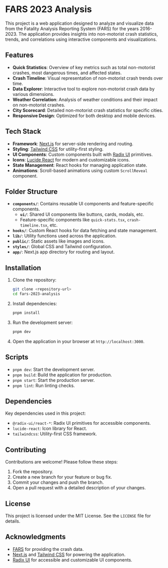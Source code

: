 # FARS 2023 Analysis

This project is a web application designed to analyze and visualize data from the Fatality Analysis Reporting System (FARS) for the years 2016-2023. The application provides insights into non-motorist crash statistics, trends, and correlations using interactive components and visualizations.

## Features

- **Quick Statistics**: Overview of key metrics such as total non-motorist crashes, most dangerous times, and affected states.
- **Crash Timeline**: Visual representation of non-motorist crash trends over time.
- **Data Explorer**: Interactive tool to explore non-motorist crash data by various dimensions.
- **Weather Correlation**: Analysis of weather conditions and their impact on non-motorist crashes.
- **City Scorecard**: Detailed non-motorist crash statistics for specific cities.
- **Responsive Design**: Optimized for both desktop and mobile devices.

## Tech Stack

- **Framework**: [Next.js](https://nextjs.org/) for server-side rendering and routing.
- **Styling**: [Tailwind CSS](https://tailwindcss.com/) for utility-first styling.
- **UI Components**: Custom components built with [Radix UI](https://www.radix-ui.com/) primitives.
- **Icons**: [Lucide React](https://lucide.dev/) for modern and customizable icons.
- **State Management**: React hooks for managing application state.
- **Animations**: Scroll-based animations using custom `ScrollReveal` component.

## Folder Structure

- **`components/`**: Contains reusable UI components and feature-specific components.
  - **`ui/`**: Shared UI components like buttons, cards, modals, etc.
  - Feature-specific components like `quick-stats.tsx`, `crash-timeline.tsx`, etc.
- **`hooks/`**: Custom React hooks for data fetching and state management.
- **`lib/`**: Utility functions used across the application.
- **`public/`**: Static assets like images and icons.
- **`styles/`**: Global CSS and Tailwind configuration.
- **`app/`**: Next.js app directory for routing and layout.

## Installation

1. Clone the repository:

   ```bash
   git clone <repository-url>
   cd fars-2023-analysis
   ```

2. Install dependencies:

   ```bash
   pnpm install
   ```

3. Run the development server:

   ```bash
   pnpm dev
   ```

4. Open the application in your browser at `http://localhost:3000`.

## Scripts

- `pnpm dev`: Start the development server.
- `pnpm build`: Build the application for production.
- `pnpm start`: Start the production server.
- `pnpm lint`: Run linting checks.

## Dependencies

Key dependencies used in this project:

- `@radix-ui/react-*`: Radix UI primitives for accessible components.
- `lucide-react`: Icon library for React.
- `tailwindcss`: Utility-first CSS framework.

## Contributing

Contributions are welcome! Please follow these steps:

1. Fork the repository.
2. Create a new branch for your feature or bug fix.
3. Commit your changes and push the branch.
4. Open a pull request with a detailed description of your changes.

## License

This project is licensed under the MIT License. See the `LICENSE` file for details.

## Acknowledgments

- [FARS](https://www.nhtsa.gov/research-data/fatality-analysis-reporting-system) for providing the crash data.
- [Next.js](https://nextjs.org/) and [Tailwind CSS](https://tailwindcss.com/) for powering the application.
- [Radix UI](https://www.radix-ui.com/) for accessible and customizable UI components.
